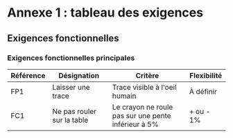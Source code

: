 # Annexe 1 : tableau des exigences
## Exigences fonctionnelles

### Exigences fonctionnelles principales

| Référence | Désignation | Critère | Flexibilité |
|---|---|---|---|
| FP1 | Laisser une trace | Trace visible à l'oeil humain | À définir |
| FC1 | Ne pas rouler sur la table | Le crayon ne roule pas sur une pente inférieur à 5% | + ou - 1% |
